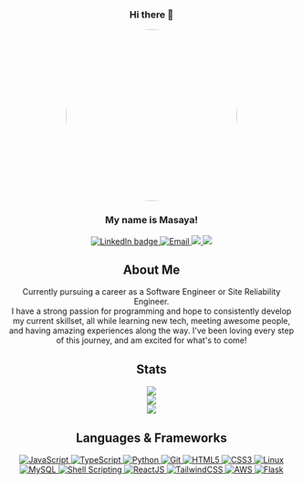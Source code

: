 

<div id="header" align="center">

  <h3> Hi there 👋 </h3>
  <img src="https://user-images.githubusercontent.com/59552589/227017907-8df09e13-375b-4741-b757-7d6bda7c6639.jpg" style="border-radius:50%;" width="300"/>
  <h3>My name is Masaya!</h3>
  
  <div id="socials">
    <a href="https://www.linkedin.com/in/masayafunakoshi/" target="_blank">
      <img src="https://img.shields.io/badge/LinkedIn-blue?logo=linkedin&logoColor=white&style=for-the-badge" alt="LinkedIn badge"/>
    </a>
    <a href="mailto:masayafunakoshi1@gmail.com">
      <img title="Email" src="https://img.shields.io/badge/Gmail-D14836?style=for-the-badge&logo=gmail&logoColor=white"/>
    </a>
    <a href="https://twitter.com/MasayaFunakoshi" target="_blank">
      <img src="https://img.shields.io/badge/Twitter-blue?logo=twitter&logoColor=white&style=for-the-badge" />
    </a>
     <a href="https://gitlab.com/masayafunakoshi1" target="_blank">
      <img src="https://img.shields.io/badge/GitLab-330F63?style=for-the-badge&logo=gitlab&logoColor=orange" />
    </a>
  </div>
  <h2>About Me</h2>
    <p>
      Currently pursuing a career as a Software Engineer or Site Reliability Engineer. 
      <br/>
     I have a strong passion for programming and hope to consistently develop my current skillset, all while learning new tech, meeting awesome people, and having amazing experiences along the way. 
    I've been loving every step of this journey, and am excited for what's to come!
    </p>
  <h2>Stats</h2>
  <div id="stats">
    <div>
      <a href="https://git.io/streak-stats">
        <img src="https://streak-stats.demolab.com?user=Masayafunakoshi1"/>
      </a>
    </div>
    <div>
      <a href="https://github.com/anuraghazra/github-readme-stats">
        <img src="https://github-readme-stats.vercel.app/api?username=Masayafunakoshi1&show_icons=true" />
      </a>
    </div>
    <div>
      <a href="https://github.com/anuraghazra/github-readme-stats">
        <img src="https://github-readme-stats.vercel.app/api/top-langs/?username=Masayafunakoshi1&show_icons=true" />
      </a>
    </div>
  </div>
  <h2>Languages & Frameworks</h2>
   <div>
    <span >
     <a href="#">
      <img alt="JavaScript" src="https://img.shields.io/badge/JavaScript-F7DF1E?style=for-the-badge&logo=javascript&logoColor=black"/>
      <img alt="TypeScript" src="https://img.shields.io/badge/TypeScript-007ACC?style=for-the-badge&logo=typescript&logoColor=white"/>
      <img alt="Python" src="https://img.shields.io/badge/python%20-%2314354C.svg?&style=for-the-badge&logo=python&logoColor=white"/>
      <img alt="Git" src="https://img.shields.io/badge/git%20-%23F05033.svg?&style=for-the-badge&logo=git&logoColor=white"/>
      <img alt="HTML5" src="https://img.shields.io/badge/html5%20-%23E34F26.svg?&style=for-the-badge&logo=html5&logoColor=white"/>
      <img alt="CSS3" src="https://img.shields.io/badge/css3%20-%231572B6.svg?&style=for-the-badge&logo=css3&logoColor=white"/>
      <img alt="Linux" src="https://img.shields.io/badge/Ubuntu-E95420?style=for-the-badge&logo=ubuntu&logoColor=white" />
      <img alt='MySQL' src="https://img.shields.io/badge/SQL-MySQL?style=for-the-badge&logo=mysql&color=F29111"/>
      <img alt='Shell Scripting' src="https://img.shields.io/badge/Shell_Script-121011?style=for-the-badge&logo=gnu-bash&logoColor=white"/>
      <img alt='ReactJS' src="https://img.shields.io/badge/ReactJS-ReactJS?style=for-the-badge&logo=react&color=303030"/>
      <img alt='TailwindCSS' src="https://img.shields.io/badge/Tailwind_CSS-38B2AC?style=for-the-badge&logo=tailwind-css&logoColor=white"/>
      <img alt='AWS' src="https://img.shields.io/badge/Amazon_AWS-232F3E?style=for-the-badge&logo=amazon-aws&logoColor=white"/>
      <img alt='Flask' src="https://img.shields.io/badge/Flask-000000?style=for-the-badge&logo=flask&logoColor=white"/>
      </a>
   </span>
  </div>
</div>


<!--
**masayafunakoshi1/masayafunakoshi1** is a ✨ _special_ ✨ repository because its `README.md` (this file) appears on your GitHub profile.

Here are some ideas to get you started:

- 🔭 I’m currently working on ...
- 🌱 I’m currently learning ...
- 👯 I’m looking to collaborate on ...
- 🤔 I’m looking for help with ...
- 💬 Ask me about ...
- 📫 How to reach me: ...
- 😄 Pronouns: ...
- ⚡ Fun fact: ...
-->
